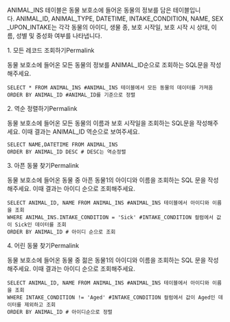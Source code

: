 ANIMAL\_INS 테이블은 동물 보호소에 들어온 동물의 정보를 담은 테이블입니다. ANIMAL\_ID, ANIMAL\_TYPE, DATETIME, INTAKE\_CONDITION, NAME, SEX\_UPON\_INTAKE는 각각 동물의 아이디, 생물 종, 보호 시작일, 보호 시작 시 상태, 이름, 성별 및 중성화 여부를 나타냅니다.

1. 모든 레코드 조회하기Permalink

동물 보호소에 들어온 모든 동물의 정보를 ANIMAL\_ID순으로 조회하는 SQL문을 작성해주세요.

```
SELECT * FROM ANIMAL_INS #ANIMAL_INS 테이블에서 모든 동물의 데이터를 가져옴
ORDER BY ANIMAL_ID #ANIMAL_ID를 기준으로 정렬
```

2. 역순 정렬하기Permalink

동물 보호소에 들어온 모든 동물의 이름과 보호 시작일을 조회하는 SQL문을 작성해주세요. 이때 결과는 ANIMAL\_ID 역순으로 보여주세요.

```
SELECT NAME,DATETIME FROM ANIMAL_INS
ORDER BY ANIMAL_ID DESC # DESC는 역순정렬
```

3. 아픈 동물 찾기Permalink

동물 보호소에 들어온 동물 중 아픈 동물1의 아이디와 이름을 조회하는 SQL 문을 작성해주세요. 이때 결과는 아이디 순으로 조회해주세요.

```
SELECT ANIMAL_ID, NAME FROM ANIMAL_INS #ANIMAL_INS 테이블에서 아이디와 이름을 조회
WHERE ANIMAL_INS.INTAKE_CONDITION = 'Sick' #INTAKE_CONDITION 컬럼에서 값이 Sick인 데이터를 조회
ORDER BY ANIMAL_ID # 아이디 순으로 조회
```

4. 어린 동물 찾기Permalink

동물 보호소에 들어온 동물 중 젊은 동물1의 아이디와 이름을 조회하는 SQL 문을 작성해주세요. 이때 결과는 아이디 순으로 조회해주세요.

```
SELECT ANIMAL_ID, NAME FROM ANIMAL_INS #ANIMAL_INS 테이블에서 아이디와 이름을 조회
WHERE INTAKE_CONDITION != 'Aged' #INTAKE_CONDITION 컬럼에서 값이 Aged인 데이터를 제외하고 조회
ORDER BY ANIMAL_ID # 아이디순으로 정렬
```
